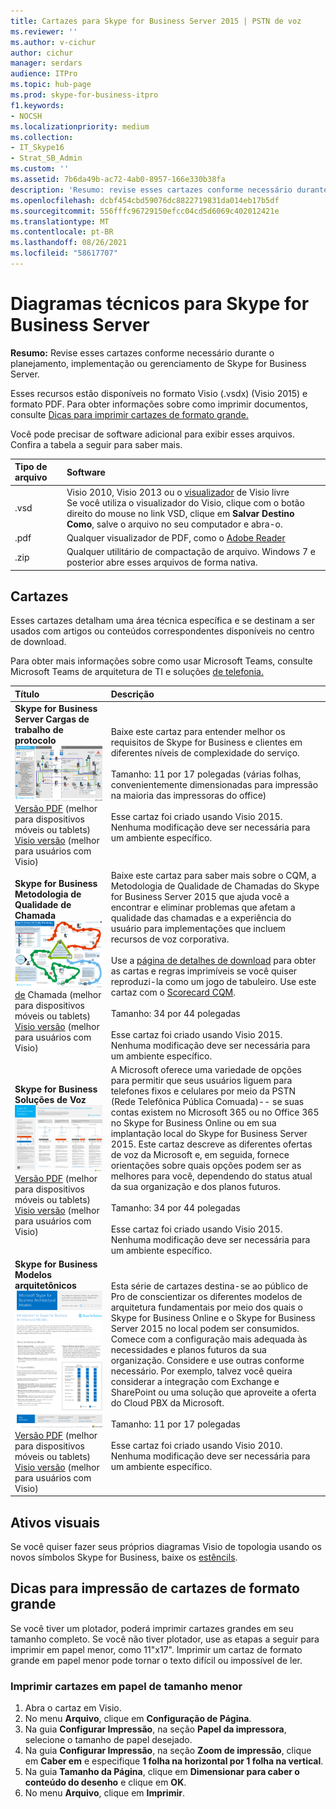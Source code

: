 ```yaml
---
title: Cartazes para Skype for Business Server 2015 | PSTN de voz
ms.reviewer: ''
ms.author: v-cichur
author: cichur
manager: serdars
audience: ITPro
ms.topic: hub-page
ms.prod: skype-for-business-itpro
f1.keywords:
- NOCSH
ms.localizationpriority: medium
ms.collection:
- IT_Skype16
- Strat_SB_Admin
ms.custom: ''
ms.assetid: 7b6da49b-ac72-4ab0-8957-166e330b38fa
description: 'Resumo: revise esses cartazes conforme necessário durante o planejamento, implementação ou gerenciamento de Skype for Business Server.'
ms.openlocfilehash: dcbf454cbd59076dc8822719831da014eb17b5df
ms.sourcegitcommit: 556fffc96729150efcc04cd5d6069c402012421e
ms.translationtype: MT
ms.contentlocale: pt-BR
ms.lasthandoff: 08/26/2021
ms.locfileid: "58617707"
---
```

# <a name="technical-diagrams-for-skype-for-business-server"></a>Diagramas técnicos para Skype for Business Server

**Resumo:** Revise esses cartazes conforme necessário durante o planejamento, implementação ou gerenciamento de Skype for Business Server.

Esses recursos estão disponíveis no formato Visio (.vsdx) (Visio 2015) e formato PDF. Para obter informações sobre como imprimir documentos, consulte [Dicas para imprimir cartazes de formato grande.](technical-diagrams.md#tips)

Você pode precisar de software adicional para exibir esses arquivos. Confira a tabela a seguir para saber mais.

|Tipo de arquivo|Software|
|:--- |:--- |
|.vsd |Visio 2010, Visio 2013 ou o [visualizador](https://go.microsoft.com/fwlink/p/?LinkId=393676) de Visio livre <br/> Se você utiliza o visualizador do Visio, clique com o botão direito do mouse no link VSD, clique em **Salvar Destino Como**, salve o arquivo no seu computador e abra-o. |
|.pdf |Qualquer visualizador de PDF, como o [Adobe Reader](https://go.microsoft.com/fwlink/p/?LinkId=393675) |
|.zip |Qualquer utilitário de compactação de arquivo. Windows 7 e posterior abre esses arquivos de forma nativa. |

## <a name="posters"></a>Cartazes

Esses cartazes detalham uma área técnica específica e se destinam a ser usados com artigos ou conteúdos correspondentes disponíveis no centro de download.

Para obter mais informações sobre como usar Microsoft Teams, consulte Microsoft Teams de arquitetura de TI e soluções [de telefonia.](/MicrosoftTeams/teams-architecture-solutions-posters)

|Título|Descrição|
|:---|:---|
|**Skype for Business Server Cargas de trabalho de protocolo** <br/>![Cartaz cargas de trabalho do protocolo SfB](media/0dccf933-eab3-4793-a8a4-4f6b9b0b4fa0.png)<br/>[Versão PDF](https://go.microsoft.com/fwlink/p/?LinkId=550989) (melhor para dispositivos móveis ou tablets) <br/> [Visio versão](https://go.microsoft.com/fwlink/p/?LinkId=550991) (melhor para usuários com Visio) |Baixe este cartaz para entender melhor os requisitos de Skype for Business e clientes em diferentes níveis de complexidade do serviço.<br/> <br/> Tamanho: 11 por 17 polegadas (várias folhas, convenientemente dimensionadas para impressão na maioria das impressoras do office) <br/> <br/> Esse cartaz foi criado usando Visio 2015. Nenhuma modificação deve ser necessária para um ambiente específico. |
|**Skype for Business Metodologia de Qualidade de Chamada** <br/> ![Versão PDF do cartaz da Metodologia de Qualidade](media/69d33707-8dc4-446a-8d72-0a77be59a64a.png)[de](https://go.microsoft.com/fwlink/p/?LinkId=617899) Chamada (melhor para dispositivos móveis ou tablets) <br/> [Visio versão](https://go.microsoft.com/fwlink/p/?LinkId=617900) (melhor para usuários com Visio) |Baixe este cartaz para saber mais sobre o CQM, a Metodologia de Qualidade de Chamadas do Skype for Business Server 2015 que ajuda você a encontrar e eliminar problemas que afetam a qualidade das chamadas e a experiência do usuário para implementações que incluem recursos de voz corporativa. <br/> <br/> Use a [página de detalhes de download](https://go.microsoft.com/fwlink/p/?LinkId=617898) para obter as cartas e regras imprimíveis se você quiser reproduzi-la como um jogo de tabuleiro. Use este cartaz com o [Scorecard CQM](https://go.microsoft.com/fwlink/p/?LinkId=617904). <br/><br/> Tamanho: 34 por 44 polegadas <br/> <br/> Esse cartaz foi criado usando Visio 2015. Nenhuma modificação deve ser necessária para um ambiente específico. |
|**Skype for Business Soluções de Voz** <br/> ![Cartaz planejar soluções de voz](media/1d3371f3-d554-4d6b-ac4f-a927bbe50b26.png) <br/> [Versão PDF](https://go.microsoft.com/fwlink/?linkid=869123) (melhor para dispositivos móveis ou tablets) <br/> [Visio versão](https://go.microsoft.com/fwlink/?linkid=869124) (melhor para usuários com Visio) |A Microsoft oferece uma variedade de opções para permitir que seus usuários liguem para telefones fixos e celulares por meio da PSTN (Rede Telefônica Pública Comuada)-- se suas contas existem no Microsoft 365 ou no Office 365 no Skype for Business Online ou em sua implantação local do Skype for Business Server 2015. Este cartaz descreve as diferentes ofertas de voz da Microsoft e, em seguida, fornece orientações sobre quais opções podem ser as melhores para você, dependendo do status atual da sua organização e dos planos futuros. <br/> <br/> Tamanho: 34 por 44 polegadas <br/><br/> Esse cartaz foi criado usando Visio 2015. Nenhuma modificação deve ser necessária para um ambiente específico. |
|**Skype for Business Modelos arquitetônicos** <br/> ![Skype for Business Modelos arquitetônicos](media/0734153f-af7b-4cf3-b095-96bdd1de3fb0.png) <br/> [Versão PDF](https://go.microsoft.com/fwlink/?linkid=869125) (melhor para dispositivos móveis ou tablets) <br/> [Visio versão](https://go.microsoft.com/fwlink/?linkid=869126) (melhor para usuários com Visio) |Esta série de cartazes destina-se ao público de Pro de conscientizar os diferentes modelos de arquitetura fundamentais por meio dos quais o Skype for Business Online e o Skype for Business Server 2015 no local podem ser consumidos. Comece com a configuração mais adequada às necessidades e planos futuros da sua organização. Considere e use outras conforme necessário. Por exemplo, talvez você queira considerar a integração com Exchange e SharePoint ou uma solução que aproveite a oferta do Cloud PBX da Microsoft. <br/><br/> Tamanho: 11 por 17 polegadas <br/><br/> Esse cartaz foi criado usando Visio 2010. Nenhuma modificação deve ser necessária para um ambiente específico. |

## <a name="visual-assets"></a>Ativos visuais

Se você quiser fazer seus próprios diagramas Visio de topologia usando os novos símbolos Skype for Business, baixe os [estêncils](https://go.microsoft.com/fwlink/p/?LinkId=550985).

## <a name="tips-for-printing-large-format-posters"></a>Dicas para impressão de cartazes de formato grande

<a name="tips"> </a>

Se você tiver um plotador, poderá imprimir cartazes grandes em seu tamanho completo. Se você não tiver plotador, use as etapas a seguir para imprimir em papel menor, como 11"x17". Imprimir um cartaz de formato grande em papel menor pode tornar o texto difícil ou impossível de ler.

### <a name="print-posters-on-smaller-paper"></a>Imprimir cartazes em papel de tamanho menor

1. Abra o cartaz em Visio.
2. No menu **Arquivo**, clique em **Configuração de Página**.
3. Na guia  **Configurar Impressão**, na seção **Papel da impressora**, selecione o tamanho de papel desejado.
4. Na guia **Configurar Impressão**, na seção **Zoom de impressão**, clique em **Caber em** e especifique **1 folha na horizontal por 1 folha na vertical**.
5. Na guia **Tamanho da Página**, clique em **Dimensionar para caber o conteúdo do desenho** e clique em **OK**.
6. No menu **Arquivo**, clique em **Imprimir**.